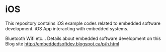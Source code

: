 iOS
===

This repository contains iOS example codes related to embedded software development. iOS App interacting with embedded systems.

Bluetooth
Wifi etc...
Details about embedded software development on this Blog site http://embeddedsoftdev.blogspot.ca/p/h.html
